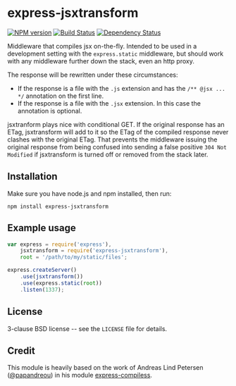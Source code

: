 # express-jsxtransform

[![NPM version](https://badge.fury.io/js/express-jsxtransform.svg)](http://badge.fury.io/js/express-jsxtransform)
[![Build Status](https://travis-ci.org/gustavnikolaj/express-jsxtransform.svg?branch=master)](https://travis-ci.org/gustavnikolaj/express-jsxtransform)
[![Dependency Status](https://david-dm.org/gustavnikolaj/express-jsxtransform.png)](https://david-dm.org/gustavnikolaj/express-jsxtransform)

Middleware that compiles jsx on-the-fly. Intended to be used in a
development setting with the `express.static` middleware, but should
work with any middleware further down the stack, even an http proxy.

The response will be rewritten under these circumstances:

* If the response is a file with the `.js` extension and has the
`/** @jsx ... */` annotation on the first line.
* If the response is a file with the `.jsx` extension. In this case
the annotation is optional.

jsxtranform plays nice with conditional GET. If the original response
has an ETag, jsxtransform will add to it so the ETag of the compiled
response never clashes with the original ETag. That prevents the
middleware issuing the original response from being confused into
sending a false positive `304 Not Modified` if jsxtransform is turned
off or removed from the stack later.


## Installation

Make sure you have node.js and npm installed, then run:

    npm install express-jsxtransform

## Example usage

```javascript
var express = require('express'),
    jsxtransform = require('express-jsxtransform'),
    root = '/path/to/my/static/files';

express.createServer()
    .use(jsxtransform())
    .use(express.static(root))
    .listen(1337);
```

## License

3-clause BSD license -- see the `LICENSE` file for details.

## Credit

This module is heavily based on the work of Andreas Lind Petersen
([@papandreou](https://github.com/papandreou)) in his module
[express-compiless](https://github.com/papandreou/express-compiless).
